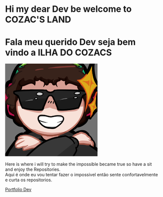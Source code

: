 # Hi my dear Dev be welcome to **COZAC'S LAND**
# Fala meu querido Dev seja bem vindo a **ILHA DO COZACS**
<img align:right height=300px style="display: inline" src=assets/TurnDown4Wut.png>

Here is where i will try to make the impossible became true so have a sit and enjoy the Repositories.<br>
Aqui é onde eu vou tentar fazer o impossivel então sente confortavelmente e curta os repositorios.

[Portfolio Dev](https://cozacdev.com.br)
